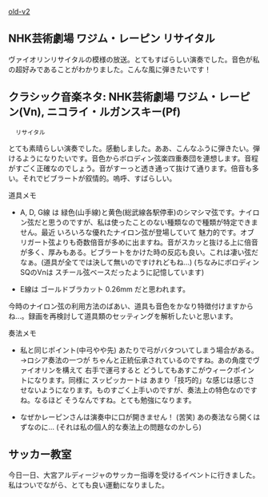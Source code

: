 [old-v2](ig041128-orig.html)

## NHK芸術劇場 ワジム・レーピン リサイタル

ヴァイオリンリサイタルの模様の放送。とてもすばらしい演奏でした。音色が私の超好みであることがわかりました。こんな風に弾きたいです！


## クラシック音楽ネタ: NHK芸術劇場 ワジム・レーピン(Vn), ニコライ・ルガンスキー(Pf)
      リサイタル

とても素晴らしい演奏でした。感動しました。ああ、こんなふうに弾きたい。弾けるようになりたいです。音色からボロディン弦楽四重奏団を連想します。音程がすごく正確なのでしょう。音がすーっと透き通って抜けて通ります。倍音も多い。それでビブラートが叙情的。嗚呼、すばらしい。

道具メモ

* A, D, G線 は 緑色(山手線)と黄色(総武線各駅停車)のシマシマ弦です。ナイロン弦だと思うのですが、私は使ったことのない種類なので種類が特定できません。最近
  いろいろな優れたナイロン弦が登場していて 魅力的です。オブリガート弦よりも奇数倍音が多めに出ますね。音がスカッと抜ける上に倍音が多く、厚みもある。ビブラートをかけた時の反応も良い。これは凄い弦だなぁ。(道具が全てでは決して無いのですけれどもね…)
  (ちなみにボロディンSQのVnは スチール弦ベースだったように記憶しています)
  
* E線は ゴールドブラカット 0.26mm だと思われます。

今時のナイロン弦の利用方法のばあい、道具も音色をかなり特徴付けますからね…。録画を再検討して道具類のセッティングを解析したいと思います。

奏法メモ

* 私と同じポイント(中弓やや先) あたりで弓がバタついてしまう場合がある。
  →ロシア奏法の一つが ちゃんと正統伝承されているのですね。あの角度でヴァイオリンを構えて
  右手で運弓すると どうしてもあすこがウィークポイントになります。同様に スッピッカートは
  あまり「技巧的」な感じは感じさせないようになります。ものすごく上手いのですが、奏法上の特色なのですね。なるほど
  そうなんですね。とても勉強になります。
  
* なぜかレーピンさんは演奏中に口が開きません！ (苦笑) あの奏法なら開くはずなのに…
  (それは私の個人的な奏法上の問題なのかしら)

## サッカー教室

今日一日、大宮アルディージャのサッカー指導を受けるイベントに行きました。私はついでながら、とても良い運動になりました。
